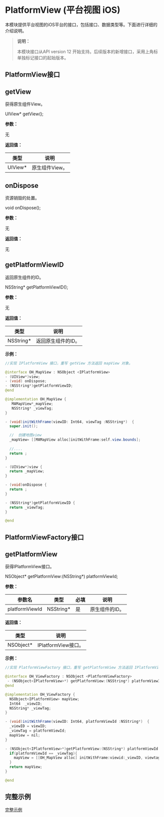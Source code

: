 # PlatformView (平台视图 iOS)

本模块提供平台视图的iOS平台的接口，包括接口、数据类型等。下面进行详细的介绍说明。

> **说明：**
>
> 本模块接口从API version 12 开始支持。后续版本的新增接口，采用上角标单独标记接口的起始版本。


## PlatformView接口


## getView

获得原生组件View。

UIView* getView();

**参数：** 

无

**返回值：** 

| 类型                              | 说明           |
| --------------------------------- | -------------- |
| UIView* | 原生组件View。 |


## onDispose

资源销毁的处置。

void onDispose();

**参数：** 

无

**返回值：** 

无

## getPlatformViewID

返回原生组件的ID。

NSString* getPlatformViewID();

**参数：** 

无

**返回值：** 

| 类型                              | 说明           |
| --------------------------------- | -------------- |
| NSString* | 返回原生组件的ID。 |

**示例：**

```java
//实现 IPlatformView 接口，重写 getView 方法返回 mapView 对象。

@interface OH_MapView : NSObject <IPlatformView>
- (UIView*)view;
- (void) onDispose;
- (NSString*)getPlatformViewID;
@end

@implementation OH_MapView {
   MAMapView*_mapView;
   NSString* _viewTag;
}

- (void)initWithFrame(viewID: Int64, viewTag :NSString*)  {
  super.init();

  //  创建地图view
  _mapView= [[MAMapView alloc]initWithFrame:self.view.bounds];
  
  //....
  return ;
}

- (UIView*)view {
  return _mapView;
}

- (void)onDispose {
  return ;
}

- (NSString*)getPlatformViewID {
  return _viewTag;
}

@end
```

## PlatformViewFactory接口


## getPlatformView

获得IPlatformView接口。

NSObject<IPlatformView>* getPlatformView:(NSString*) platformViewId;


**参数：** 

| 参数名          | 类型             | 必填 | 说明           |
| --------------- | ---------------- | ---- | -------------- |
| platformViewId | NSString* | 是   | 原生组件的ID。 |

**返回值：** 

| 类型                              | 说明           |
| --------------------------------- | -------------- |
| NSObject<IPlatformView>* | IPlatformView接口。 |

**示例：**

```java
//实现 PlatformViewFactory 接口，重写 getPlatformView 方法返回 IPlatformView 对象。

@interface OH_ViewFactory : NSObject <PlatformViewFactory>
 - (NSObject<IPlatformView>*) getPlatformView:(NSString*) platformViewId;
@end

@implementation OH_ViewFactory {
  NSObject<IPlatformView> mapView;
  Int64  _viewID;
  NSString* _viewTag;
}

- (void)initWithFrame(viewID: Int64, platformViewId :NSString*)  {
  _viewID = viewID;
  _viewTag = platformViewId;
  mapView = nil;
}

- (NSObject<IPlatformView>*)getPlatformView:(NSString*) platformViewId  {
  if(platformViewId == _viewTag){
    mapView = [[OH_MapView alloc] initWithFrame:viewid:_viewID, viewtag:platformViewId];
  }
  return mapView;
}

@end

```


## 完整示例

[完整示例](../../tutorial/how-to-use-platformview-on-ios.md)